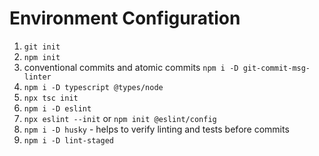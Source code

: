 # Environment Configuration

1. `git init`
2. `npm init`
3. conventional commits and atomic commits `npm i -D git-commit-msg-linter`
4. `npm i -D typescript @types/node`
5. `npx tsc init`
6. `npm i -D eslint`
7. `npx eslint --init` or `npm init @eslint/config`
8. `npm i -D husky` - helps to verify linting and tests before commits
9. `npm i -D lint-staged`
